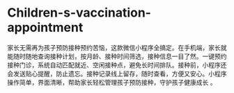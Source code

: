 # Children-s-vaccination-appointment
家长无需再为孩子预防接种预约苦恼，这款微信小程序全搞定。在手机端，家长就能随时随地查询接种计划，按月龄、接种时间筛选，接种信息一目了然。一键预约接种门诊，系统自动匹配就近、空闲接种点，避免长时间排队。接种前，小程序还会发送贴心提醒，防止遗忘。接种记录线上留存，随时查看，方便又安心。小程序操作简单，界面清晰，帮助家长轻松管理孩子预防接种，守护孩子健康成长 。
